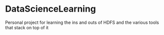 # DataScienceLearning
Personal project for learning the ins and outs of HDFS and the various tools that stack on top of it
